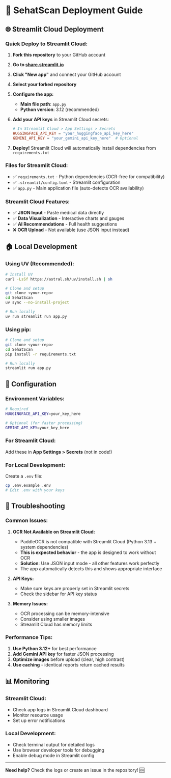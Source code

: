 # 🚀 SehatScan Deployment Guide

## 🌐 Streamlit Cloud Deployment

### **Quick Deploy to Streamlit Cloud:**

1. **Fork this repository** to your GitHub account

2. **Go to [share.streamlit.io](https://share.streamlit.io)**

3. **Click "New app"** and connect your GitHub account

4. **Select your forked repository**

5. **Configure the app:**
   - **Main file path**: `app.py`
   - **Python version**: 3.12 (recommended)

6. **Add your API keys** in Streamlit Cloud secrets:
   ```toml
   # In Streamlit Cloud > App Settings > Secrets
   HUGGINGFACE_API_KEY = "your_huggingface_api_key_here"
   GEMINI_API_KEY = "your_gemini_api_key_here"  # Optional
   ```

7. **Deploy!** Streamlit Cloud will automatically install dependencies from `requirements.txt`

### **Files for Streamlit Cloud:**
- ✅ `requirements.txt` - Python dependencies (OCR-free for compatibility)
- ✅ `.streamlit/config.toml` - Streamlit configuration
- ✅ `app.py` - Main application file (auto-detects OCR availability)

### **Streamlit Cloud Features:**
- ✅ **JSON Input** - Paste medical data directly
- ✅ **Data Visualization** - Interactive charts and gauges
- ✅ **AI Recommendations** - Full health suggestions
- ❌ **OCR Upload** - Not available (use JSON input instead)

## 🏠 Local Development

### **Using UV (Recommended):**
```bash
# Install UV
curl -LsSf https://astral.sh/uv/install.sh | sh

# Clone and setup
git clone <your-repo>
cd SehatScan
uv sync --no-install-project

# Run locally
uv run streamlit run app.py
```

### **Using pip:**
```bash
# Clone and setup
git clone <your-repo>
cd SehatScan
pip install -r requirements.txt

# Run locally
streamlit run app.py
```

## 🔧 Configuration

### **Environment Variables:**
```bash
# Required
HUGGINGFACE_API_KEY=your_key_here

# Optional (for faster processing)
GEMINI_API_KEY=your_key_here
```

### **For Streamlit Cloud:**
Add these in **App Settings > Secrets** (not in code!)

### **For Local Development:**
Create a `.env` file:
```bash
cp .env.example .env
# Edit .env with your keys
```

## 🐛 Troubleshooting

### **Common Issues:**

1. **OCR Not Available on Streamlit Cloud:**
   - PaddleOCR is not compatible with Streamlit Cloud (Python 3.13 + system dependencies)
   - **This is expected behavior** - the app is designed to work without OCR
   - **Solution**: Use JSON input mode - all other features work perfectly
   - The app automatically detects this and shows appropriate interface

2. **API Keys:**
   - Make sure keys are properly set in Streamlit secrets
   - Check the sidebar for API key status

3. **Memory Issues:**
   - OCR processing can be memory-intensive
   - Consider using smaller images
   - Streamlit Cloud has memory limits

### **Performance Tips:**

1. **Use Python 3.12+** for best performance
2. **Add Gemini API key** for faster JSON processing
3. **Optimize images** before upload (clear, high contrast)
4. **Use caching** - identical reports return cached results

## 📊 Monitoring

### **Streamlit Cloud:**
- Check app logs in Streamlit Cloud dashboard
- Monitor resource usage
- Set up error notifications

### **Local Development:**
- Check terminal output for detailed logs
- Use browser developer tools for debugging
- Enable debug mode in Streamlit config

---

**Need help?** Check the logs or create an issue in the repository! 🆘